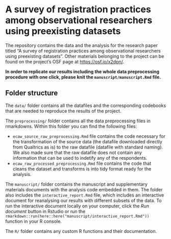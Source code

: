 
<!-- README.md is generated from README.Rmd. Please edit that file -->

# A survey of registration practices among observational researchers using preexisting datasets

The repository contains the data and the analysis for the research paper
titled “A survey of registration practices among observational
researchers using preexisting datasets”. Other materials belonging to
the project can be found on the project’s OSF page at
<https://osf.io/x2dpn/>.

**In order to replicate our results including the whole data
preprocessing procedure with one click, please knit the
`manuscript/manuscript.Rmd` file.**

## Folder structure

The `data/` folder contains all the datafiles and the corresponding
codebooks that are needed to reproduce the results of the project.

The `preprocessing/` folder contains all the data preprocessing files in
rmarkdowns. Within this folder you can find the following files:

- `ecaw_source_raw_preprocessing.Rmd` file contains the code necessary
  for the transformation of the source data (the datafile downloaded
  directly from Qualtrics as is) to the raw datafile (datafile with
  standard naming). We also made sure that the raw datafile does not
  contain any information that can be used to indetify any of the
  respondents.
- `ecaw_raw_processed_preprocessing.Rmd` file contains the code that
  cleans the dataset and transforms is into tidy format ready for the
  analysis.

The `manuscript/` folder contains the manuscript and supplementary
materials documents with the analysis code embedded in them. The folder
also includes the `interactive_report.Rmd` file, which includes an
interactive document for reanalysing our results with different subsets
of the data. To run the interactive document locally on your computer,
click the *Run document* button in Rstudio or run the
`rmarkdown::run(here::here("manuscript/interactive_report.Rmd"))`
function in your R console.

The `R/` folder contains any custom R functions and their documentation.
